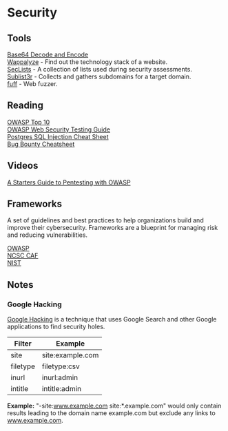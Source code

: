 # Security

## Tools

[Base64 Decode and Encode](https://www.base64decode.org/)    
[Wappalyze](https://www.wappalyzer.com/) - Find out the technology stack of a website.  
[SecLists](https://github.com/danielmiessler/SecLists) - A collection of lists used during security assessments.     
[Sublist3r](https://github.com/aboul3la/Sublist3r) - Collects and gathers subdomains for a target domain.    
[fuff](https://github.com/ffuf/ffuf) - Web fuzzer. 

## Reading

[OWASP Top 10](https://owasp.org/Top10/)     
[OWASP Web Security Testing Guide](https://owasp.org/www-project-web-security-testing-guide/)      
[Postgres SQL Injection Cheat Sheet](https://pentestmonkey.net/cheat-sheet/sql-injection/postgres-sql-injection-cheat-sheet)    
[Bug Bounty Cheatsheet](https://m0chan.github.io/2019/12/17/Bug-Bounty-Cheetsheet.html)    

## Videos

[A Starters Guide to Pentesting with OWASP](https://www.youtube.com/watch?v=AO_sqXb-gKE)     

## Frameworks

A set of guidelines and best practices to help organizations build and improve their cybersecurity. Frameworks are a blueprint for managing risk and reducing vulnerabilities.

[OWASP](https://owasp.org/)    
[NCSC CAF](https://www.ncsc.gov.uk/collection/caf/caf-principles-and-guidance)    
[NIST](https://www.nist.gov/cyberframework)    

## Notes

### Google Hacking

[Google Hacking](https://en.wikipedia.org/wiki/Google_hacking) is a technique that uses Google Search and other Google applications to find security holes.

| Filter  | Example | 
| ------------- | ------------- | 
| site  | site:example.com  | 
| filetype  | filetype:csv  | 
| inurl  | inurl:admin  | 
| intitle  | intitle:admin  | 

**Example:** "-site:www.example.com site:*.example.com" would only contain results leading to the domain name example.com but exclude any links to www.example.com.

